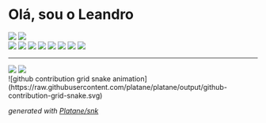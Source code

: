 <h1> Olá, sou o Leandro</h1>
<div>
<img height="180em" src="https://github-readme-stats.vercel.app/api?username=leandroaraujosouz&show_icons=true&theme=dark"/>
<img height="180em" src="https://github-readme-stats.vercel.app/api/top-langs/?username=leandroaraujosouz&layout=compact&theme=dark"/>
</div>

<div>
  <img src="https://img.shields.io/badge/HTML5-E34F26?style=for-the-badge&logo=html5&logoColor=white"/> 
  <img src="https://img.shields.io/badge/CSS-239120?&style=for-the-badge&logo=css3&logoColor=white"/>
  <img src="	https://img.shields.io/badge/JavaScript-F7DF1E?style=for-the-badge&logo=javascript&logoColor=black"/>
  <img src="https://img.shields.io/badge/TypeScript-007ACC?style=for-the-badge&logo=typescript&logoColor=white"/>
  <img src="https://img.shields.io/badge/Java-ED8B00?style=for-the-badge&logo=java&logoColor=white"/>
  <img src="https://img.shields.io/badge/MySQL-00000F?style=for-the-badge&logo=mysql&logoColor=white"/>
  <img src="https://img.shields.io/badge/Angular-DD0031?style=for-the-badge&logo=angular&logoColor=white"/>
  <img src="https://img.shields.io/badge/Spring-6DB33F?style=for-the-badge&logo=spring&logoColor=white"/>
</div>
<hr>
<div>
  <a href="mailto:leandro_a_souza@hotmail.com"><img src="https://img.shields.io/badge/Microsoft_Outlook-0078D4?style=for-the-badge&logo=microsoft-outlook&logoColor=white"/></a>
  <a href="https://www.linkedin.com/in/leandro-as/"><img src="https://img.shields.io/badge/LinkedIn-0077B5?style=for-the-badge&logo=linkedin&logoColor=white"/></a>
</div>
<div>
 ![github contribution grid snake animation](https://raw.githubusercontent.com/platane/platane/output/github-contribution-grid-snake.svg)

_generated with [Platane/snk](https://github.com/Platane/snk)_

</div>
